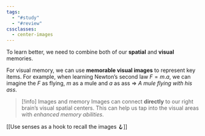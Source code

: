 ```yaml
---
tags:
  - "#study"
  - "#review"
cssclasses:
  - center-images
---
```

To learn better, we need to combine both of our **spatial** and **visual** memories.

For visual memory, we can use **memorable visual images** to represent key items. For example, when learning Newton’s second law $F=m.a$, we can imagine the $F$ as flying, $m$ as a mule and $a$ as ass => *A mule flying with his ass*.


> [!info] Images and memory
> Images can connect **directly** to our right brain’s visual spatial centers. This can help us tap into the visual areas with *enhanced memory abilities*.


[[Use senses as a hook to recall the images 🪝]]